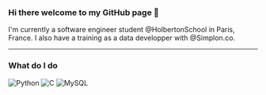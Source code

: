 ### Hi there welcome to my GitHub page 👋

I'm currently a software engineer student @HolbertonSchool in Paris, France. I also have a training as a data developper with @Simplon.co.

---

### What do I do

<img alt="Python" src="https://img.shields.io/badge/Python-3776AB?logo=Python&logoColor=white&style=for-the-badge" />
<img alt="C" src="https://img.shields.io/badge/C-A8B9CC?logo=C&logoColor=white&style=for-the-badge" />
<img alt="MySQL" src="https://img.shields.io/badge/MySQL-4479A1?logo=MySQL&logoColor=white&style=for-the-badge" />

<!--
**huy75/huy75** is a ✨ _special_ ✨ repository because its `README.md` (this file) appears on your GitHub profile.

Here are some ideas to get you started:

- 🔭 I’m currently working on ...
- 🌱 I’m currently learning ...
- 👯 I’m looking to collaborate on ...
- 🤔 I’m looking for help with ...
- 💬 Ask me about ...
- 📫 How to reach me: ...
- 😄 Pronouns: ...
- ⚡ Fun fact: ...
-->
